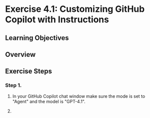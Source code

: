 # Exercise 4.1: Customizing GitHub Copilot with Instructions

## Learning Objectives

## Overview

## Exercise Steps

### Step 1. 

1. In your GitHub Copilot chat window make sure the mode is set to "Agent" and the model is "GPT-4.1".

1.
